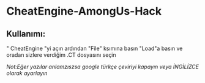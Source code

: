 # CheatEngine-AmongUs-Hack


Kullanımı:
---------
" CheatEngine "yi açın ardından "File" ksımına basın "Load"a basın ve oradan sizlere verdiğim .CT dosyasını seçin



*Not:Eğer yazılar anlamzıszsa google türkçe çeviriyi kapayın veya İNGİLİZCE olarak ayarlayın*
